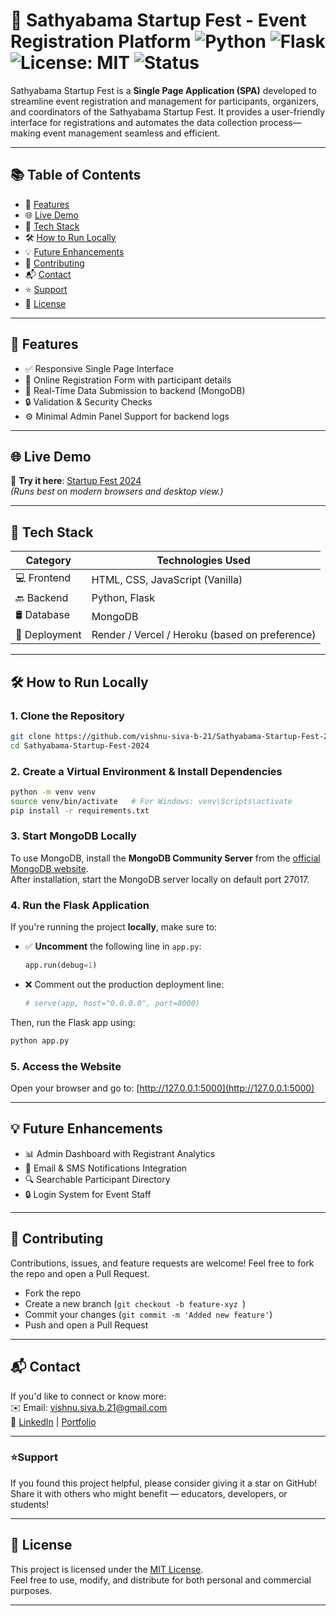 # 🧠 Sathyabama Startup Fest - Event Registration Platform ![Python](https://img.shields.io/badge/Python-3.8%2B-blue) ![Flask](https://img.shields.io/badge/Flask-2.0%2B-yellow) ![License: MIT](https://img.shields.io/badge/License-MIT-green.svg) ![Status](https://img.shields.io/badge/status-active-brightgreen)

Sathyabama Startup Fest is a **Single Page Application (SPA)** developed to streamline event registration and management for participants, organizers, and coordinators of the Sathyabama Startup Fest. It provides a user-friendly interface for registrations and automates the data collection process—making event management seamless and efficient.

---

## 📚 Table of Contents

- 🌟 [Features](#features)
- 🌐 [Live Demo](#live-demo)
- 🧰 [Tech Stack](#tech-stack)
- 🛠️ [How to Run Locally](#how-to-run-locally)
- 💡 [Future Enhancements](#future-enhancements)
- 🤝 [Contributing](#contributing)
- 📬 [Contact](#contact)
- ⭐ [Support](#support)
- 📝 [License](#license)

---

<a id="features"></a>

## 🌟 Features

- ✅ Responsive Single Page Interface
- 📝 Online Registration Form with participant details
- 💾 Real-Time Data Submission to backend (MongoDB)
- 🔒 Validation & Security Checks
- ⚙️ Minimal Admin Panel Support for backend logs

---

<a id="live-demo"></a>

## 🌐 Live Demo

🔗 **Try it here**: [Startup Fest 2024](https://sathyabama-startup-fest-2024-i5yg.onrender.com/)  
_(Runs best on modern browsers and desktop view.)_

---

<a id="tech-stack"></a>

## 🧰 Tech Stack

| Category      | Technologies Used                              |
| ------------- | ---------------------------------------------- |
| 💻 Frontend   | HTML, CSS, JavaScript (Vanilla)                |
| 🔙 Backend    | Python, Flask                                  |
| 🛢️ Database   | MongoDB                                        |
| 🚀 Deployment | Render / Vercel / Heroku (based on preference) |

---

<a id="how-to-run-locally"></a>

## 🛠️ How to Run Locally

### 1. Clone the Repository

```bash
git clone https://github.com/vishnu-siva-b-21/Sathyabama-Startup-Fest-2024.git
cd Sathyabama-Startup-Fest-2024
```

### 2. Create a Virtual Environment & Install Dependencies

```bash
python -m venv venv
source venv/bin/activate   # For Windows: venv\Scripts\activate
pip install -r requirements.txt
```

### 3. Start MongoDB Locally

To use MongoDB, install the **MongoDB Community Server** from the [official MongoDB website](https://www.mongodb.com/try/download/community).  
After installation, start the MongoDB server locally on default port 27017.

### 4. Run the Flask Application

If you're running the project **locally**, make sure to:

- ✅ **Uncomment** the following line in `app.py`:
  ```python
  app.run(debug=1)
  ```
- ❌ Comment out the production deployment line:
  ```python
  # serve(app, host="0.0.0.0", port=8000)
  ```

Then, run the Flask app using:

```bash
python app.py
```

### 5. Access the Website

Open your browser and go to: [http://127.0.0.1:5000](http://127.0.0.1:5000)

---

<a id="future-enhancements"></a>

## 💡 Future Enhancements

- 📊 Admin Dashboard with Registrant Analytics
- 📧 Email & SMS Notifications Integration
- 🔍 Searchable Participant Directory
- 🔒 Login System for Event Staff

---

<a id="contributing"></a>

## 🤝 Contributing

Contributions, issues, and feature requests are welcome!
Feel free to fork the repo and open a Pull Request.

- Fork the repo
- Create a new branch (`git checkout -b feature-xyz `)
- Commit your changes (`git commit -m 'Added new feature'`)
- Push and open a Pull Request

---

<a id="contact"></a>

## 📬 Contact

If you'd like to connect or know more:  
 ✉️ Email: vishnu.siva.b.21@gmail.com  
 🔗 [LinkedIn](https://www.linkedin.com/in/b-vishnu-siva/) | [Portfolio](https://vishnusiva.site/)

---

<a id="support"></a>

### ⭐Support

If you found this project helpful, please consider giving it a star on GitHub!  
Share it with others who might benefit — educators, developers, or students!

---

<a id="license"></a>

## 📄 License

This project is licensed under the [MIT License](LICENSE.md).  
Feel free to use, modify, and distribute for both personal and commercial purposes.

---
